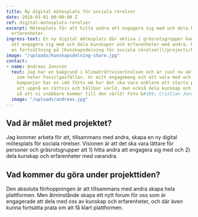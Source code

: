```yaml
---
title: Ny digital mötesplats för sociala rörelser
date: 2018-03-01 00:00:00 Z
ref: digital-motesplats-rorelser
excerpt: Mötesplats för att hitta andra att engagera sig med och dela kunskaper och
  erfarenheter.
ingress-text: En ny digital mötesplats där aktiva i gräsrotsgrupper kan hitta andra
  att engagera sig med och dela kunskaper och erfarenheter med andra. Projektet är
  en fortsättning på [Kunskapsdelning för sociala rörelser](/projects/kunskapsdelning-rorelser).
image: "/uploads/kunskapsdelning-share.jpg"
contact:
- name: Andreas Jonsson
  text: Jag har en bakgrund i klimaträttviserörelsen och är just nu aktiv i en kampanj
    som heter Fossilgasfällan. Ur mitt engagemang och att vara med och starta upp
    kampanjer har en idé fötts om hur det ska vara enklare att starta projekt för
    att uppnå en rättvis och hållbar värld, men också dela kunskap och erfarenheter
    så att vi snabbare kommer till den värld! Foto &#169; Cristian Jonsson
  image: "/uploads/andreas.jpg"
---
```


## Vad är målet med projektet?
Jag kommer arbeta för att, tillsammans med andra, skapa en ny digital mötesplats för sociala rörelser. Visionen är att det ska vara lättare för personer och gräsrotsgrupper att 1) hitta andra att engagera sig med och 2) dela kunskap och erfarenheter med varandra.

## Vad kommer du göra under projekttiden?
Den absoluta förhoppningen är att tillsammans med andra skapa hela plattformen. Men åtminstånde skapa ett nytt forum för oss som är engagerade att dela med oss av kunskap och erfarenheter, och där även kunna fortsätta prata om att få klart plattformen.
